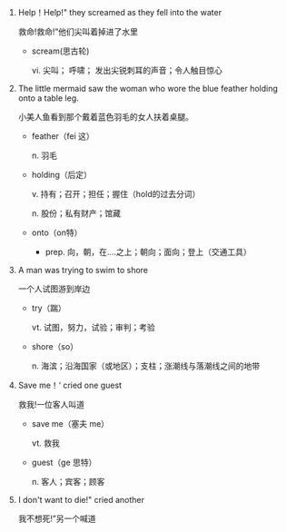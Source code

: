 1. Help！Help!" they screamed as they fell into the water

    救命!救命!”他们尖叫着掉进了水里

    - scream(思古轮)

        vi. 尖叫； 呼啸； 发出尖锐刺耳的声音；令人触目惊心

2. The little mermaid saw the woman who wore the blue feather holding onto a table leg.

    小美人鱼看到那个戴着蓝色羽毛的女人扶着桌腿。

    - feather（fei 这）

        n. 羽毛

    - holding（后定）

        v. 持有；召开；担任；握住（hold的过去分词）

        n. 股份；私有财产；馆藏

    - onto（on特）

        - prep. 向，朝，在....之上；朝向；面向；登上（交通工具）

3. A man was trying to swim to shore

    一个人试图游到岸边

    - try（踹）

        vt. 试图，努力，试验；审判；考验

    - shore（so）

        n. 海滨；沿海国家（或地区）；支柱；涨潮线与落潮线之间的地带

4. Save me！‘ cried one guest

    救我!一位客人叫道

    - save me（塞夫 me）

        vt. 救我

    - guest（ge 思特）

        n. 客人；宾客；顾客

5. I don't want to die!" cried another

    我不想死!”另一个喊道

